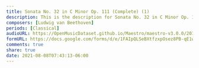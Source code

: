 ```yaml
---
title: Sonata No. 32 in C Minor Op. 111 (Complete) (1)
description: This is the description for Sonata No. 32 in C Minor Op. 111 (Complete) by Ludwig van Beethoven
composers: [Ludwig van Beethoven]
periods: [Classical]
audioURL: https://OpenMusicDataset.github.io/Maestro/maestro-v3.0.0/2014/MIDI-UNPROCESSED_19-20_R1_2014_MID--AUDIO_19_R1_2014_wav--2.midi
formURL: https://docs.google.com/forms/d/e/1FAIpQLSeBXtfzxpOsez8PB-qE1wkB15PrK9zCEytGxS1i0D91lr4pNw/viewform
comments: true
share: true
date: 2021-08-08T07:43:13-06:00
---
```

